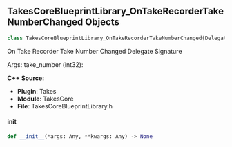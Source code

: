 ## TakesCoreBlueprintLibrary_OnTakeRecorderTakeNumberChanged Objects

```python
class TakesCoreBlueprintLibrary_OnTakeRecorderTakeNumberChanged(DelegateBase)
```

On Take Recorder Take Number Changed  Delegate Signature

Args:
    take_number (int32):

**C++ Source:**

- **Plugin**: Takes
- **Module**: TakesCore
- **File**: TakesCoreBlueprintLibrary.h

<a id="unreal.TakesCoreBlueprintLibrary_OnTakeRecorderTakeNumberChanged.__init__"></a>

#### __init__

```python
def __init__(*args: Any, **kwargs: Any) -> None
```

<a id="unreal.RigVMPeformUserWorkflowDynamicDelegate"></a>